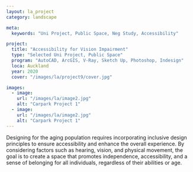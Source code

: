 ```yaml
---
layout: la_project
category: landscape

meta:
  keywords: "Uni Project, Public Space, Neg Study, Accessibility"

project:
  title: "Accessibility for Vision Impairment"
  type: "Selected Uni Project, Public Space"
  program: "AutoCAD, ArcGIS, V-Ray, Sketch Up, Photoshop, Indesign"
  loca: Auckland
  year: 2020
  cover: "/images/la/project9/cover.jpg"

images:
  - image:
    url: "/images/la/image2.jpg"
    alt: "Carpark Project 1"
  - image:
    url: "/images/la/image2.jpg"
    alt: "Carpark Project 1"
---
```

<p>Designing for the aging population requires incorporating inclusive design principles to ensure accessibility and enhance the overall experience. By considering factors such as hearing, vision, and physical movement, the goal is to create a space that promotes independence, accessibility, and a sense of belonging for all individuals, regardless of their abilities or age.</p>
